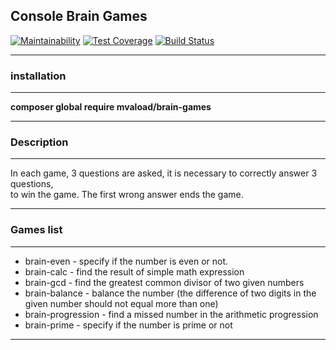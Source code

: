 
 ## Console Brain Games   
[![Maintainability](https://api.codeclimate.com/v1/badges/abeaf87357fc6ff6f234/maintainability)](https://codeclimate.com/github/mvaload/project-lvl1-s312/maintainability) [![Test Coverage](https://api.codeclimate.com/v1/badges/abeaf87357fc6ff6f234/test_coverage)](https://codeclimate.com/github/mvaload/project-lvl1-s312/test_coverage) [![Build Status](https://travis-ci.org/mvaload/project-lvl1-s312.svg?branch=master)](https://travis-ci.org/mvaload/project-lvl1-s312)   

___
### installation   
___
**composer global require mvaload/brain-games**   

___
### Description  
___
In each game, 3 questions are asked, it is necessary to correctly answer 3 questions,   
to win the game. The first wrong answer ends the game.
___
### Games list  
___
- brain-even - specify if the number is even or not.
- brain-calc - find the result of simple math expression
- brain-gcd - find the greatest common divisor of two given numbers
- brain-balance - balance the number (the difference of two digits in the given number should not equal more than one)
- brain-progression - find a missed number in the arithmetic progression
- brain-prime - specify if the number is prime or not   
___